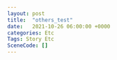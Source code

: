 ```yaml
---
layout: post
title:  "others_test"
date:   2021-10-26 06:00:00 +0000
categories: Etc
Tags: Story Etc
SceneCode: []
---
```

